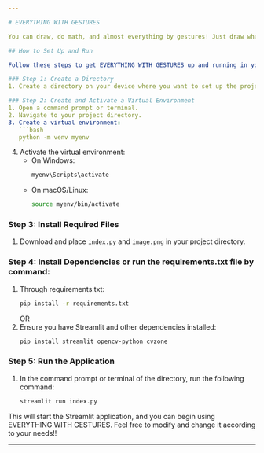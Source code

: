 ```yaml
---

# EVERYTHING WITH GESTURES

You can draw, do math, and almost everything by gestures! Just draw whatever you want to do, and that's it.

## How to Set Up and Run

Follow these steps to get EVERYTHING WITH GESTURES up and running in your environment:

### Step 1: Create a Directory
1. Create a directory on your device where you want to set up the project.

### Step 2: Create and Activate a Virtual Environment
1. Open a command prompt or terminal.
2. Navigate to your project directory.
3. Create a virtual environment:
   ```bash
   python -m venv myenv
   ```
4. Activate the virtual environment:
   - On Windows:
     ```bash
     myenv\Scripts\activate
     ```
   - On macOS/Linux:
     ```bash
     source myenv/bin/activate
     ```

### Step 3: Install Required Files
1. Download and place `index.py` and `image.png` in your project directory.

### Step 4: Install Dependencies or run the requirements.txt file by command:
1. Through requirements.txt:
   ```bash
   pip install -r requirements.txt
   ```
   OR
1. Ensure you have Streamlit and other dependencies installed:
   ```bash
   pip install streamlit opencv-python cvzone
   ```

### Step 5: Run the Application
1. In the command prompt or terminal of the directory, run the following command:
   ```bash
   streamlit run index.py
   ```

This will start the Streamlit application, and you can begin using EVERYTHING WITH GESTURES.
Feel free to modify and change it according to your needs!!

---
```

